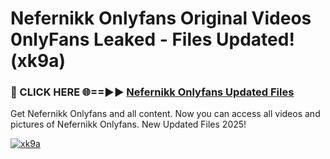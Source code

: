 # Nefernikk Onlyfans Original Videos 0nlyFans Leaked - Files Updated! (xk9a)

<h3>🔴 CLICK HERE 🌐==►► <a href="https://tinyurl.com/2m67pmp6" rel="nofollow">Nefernikk Onlyfans Updated Files</a></h3>

Get Nefernikk Onlyfans and all content. Now you can access all videos and pictures of Nefernikk Onlyfans. New Updated Files 2025!

[![xk9a](https://i.imgur.com/H4QAA4z.gif)](https://tinyurl.com/2m67pmp6)